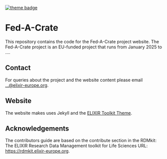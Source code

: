 [![theme badge](https://img.shields.io/badge/ELIXIR%20toolkit%20theme-jekyll-blue?color=0d6efd)](https://github.com/ELIXIR-Belgium/elixir-toolkit-theme)

# Fed-A-Crate

This repository contains the code for the Fed-A-Crate project website. The Fed-A-Crate project is an EU-funded project that runs from January 2025 to .... 

## Contact
For queries about the project and the website content please email ...@elixir-europe.org.

## Website
The website makes uses Jekyll and the [ELIXIR Toolkit Theme](https://elixir-belgium.github.io/elixir-toolkit-theme/).

## Acknowledgements 

The contributors guide are based on the contribute section in the RDMkit: The ELIXIR Research Data Management toolkit for Life Sciences URL: https://rdmkit.elixir-europe.org.


